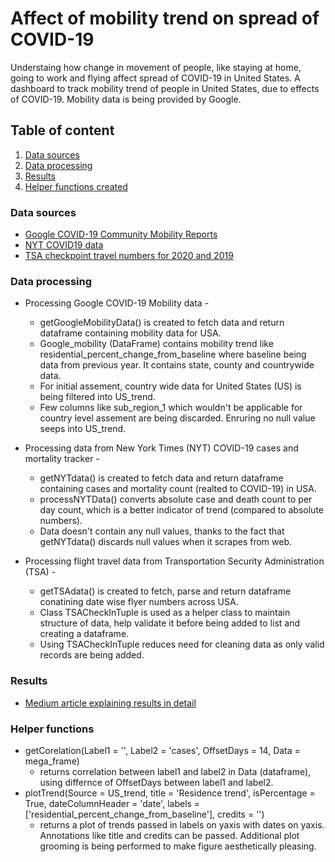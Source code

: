 # Affect of mobility trend on spread of COVID-19
Understaing how change in movement of people, like staying at home, going to work and flying affect spread of COVID-19 in United States. 
A dashboard to track mobility trend of people in United States, due to effects of COVID-19. Mobility data is being provided by Google. 

## Table of content 

1. [Data sources](https://github.com/abhatt95/COVID-19-mobility-impact#data-sources) 
2. [Data processing](https://github.com/abhatt95/COVID-19-mobility-impact#data-processing) 
3. [Results](https://abhipbhatt.medium.com/mobility-and-travel-impact-on-spread-of-covid-19-902f8f283e67) 
4. [Helper functions created](https://github.com/abhatt95/COVID-19-mobility-impact#helper-functions)  


### Data sources
*  [Google COVID-19 Community Mobility Reports](https://www.google.com/covid19/mobility/)
*  [NYT COVID19 data](https://github.com/nytimes/covid-19-data)
*  [TSA checkpoint travel numbers for 2020 and 2019](https://www.tsa.gov/coronavirus/passenger-throughput)

### Data processing 
*   Processing Google COVID-19 Mobility data -
    *   getGoogleMobilityData() is created to fetch data and return dataframe containing mobility data for USA. 
    *   Google_mobility (DataFrame) contains mobility trend like residential_percent_change_from_baseline where baseline being data from previous year. It contains state, county and countrywide data. 
    * For initial assement, country wide data for United States (US) is being filtered into US_trend. 
    * Few columns like sub_region_1 which wouldn't be applicable for country level assement are being discarded. Enruring no null value seeps into US_trend. 

*   Processing data from New York Times (NYT) COVID-19 cases and mortality tracker -
    *   getNYTdata() is created to fetch data and return dataframe containing cases and mortality count (realted to COVID-19) in USA. 
    *   processNYTData() converts absolute case and death count to per day count, which is a better indicator of trend (compared to absolute numbers). 
    *   Data doesn't contain any null values, thanks to the fact that getNYTdata() discards null values when it scrapes from web. 

*   Processing flight travel data from Transportation Security Administration (TSA) -
    *   getTSAdata() is created to fetch, parse and return dataframe conatining date wise flyer numbers across USA. 
    *   Class TSACheckInTuple is used as a helper class to maintain structure of data, help validate it before being added to list and creating a dataframe. 
    *   Using TSACheckInTuple reduces need for cleaning data as only valid records are being added. 
  
### Results
*   [Medium article explaining results in detail](https://abhipbhatt.medium.com/mobility-and-travel-impact-on-spread-of-covid-19-902f8f283e67)

### Helper functions 
*  getCorelation(Label1 = '', 
                  Label2 = 'cases', 
                  OffsetDays = 14,
                  Data = mega_frame)
    *   returns correlation between label1 and label2 in Data (dataframe), using differnce of OffsetDays between label1 and label2. 
*  plotTrend(Source = US_trend,
              title = 'Residence trend',
              isPercentage = True,
              dateColumnHeader = 'date',
              labels = ['residential_percent_change_from_baseline'],
              credits = '')
    *    returns a plot of trends passed in labels on yaxis with dates on yaxis. Annotations like title and credits can be passed. Additional plot grooming is being performed to make figure aesthetically pleasing. 


